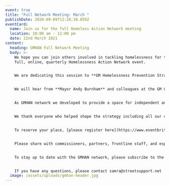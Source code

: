 ```yaml
---
event: true
title: "Full Network Meeting: March "
publishDate: 2020-09-09T12:26:30.859Z
eventCard:
  name: Join us for the full Homeless Action Network meeting
  location: 10:00 am - 12:00 pm
  date: 22nd March 2021
content:
  heading: GMHAN Full Network Meeting
  body: >-
    We hope you can join others involved in tackling homelessness for the next
    full, online, quarterly Homelessness Action Network event.


    We are dedicating this session to **GM Homelessness Prevention Strategy (GMHPS)** which seeks to build a coherent system that embed additional policy changes to reflect that. The GMHPS seeks to broaden the scope of homelessness prevention activity and drive the implementation of the Greater Manchester Model for Public Service Reform to change how we go about preventing homelessness.


    We will hear from **Mayor Andy Burnham** and colleagues at the GM Combined Authority to speak about their firm strategic commitment to prevention and early intervention to address homelessness.


    As GMHAN network we developed to provide a space for independent and cross-sector collaboration, innovation, and scrutiny.


    We thank everyone who helped shape the strategy including all our colleagues from the Greater Manchester Homelessness Programme Board, housing practice, and policy, as well as people who have been through the homelessness system, all the policy proposals drawn from the legislative theatre events, and those who have the knowledge and experience of what was needed to do to prevent and reduce homelessness in all its forms.


    To reserve your place, [please register here](https://www.eventbrite.co.uk/e/gmhan-full-network-event-tickets-141953018299) and the joining information, as well as a copy of the GMHPS draft, will follow before the event.


    Please share with commissioners, partners, frontline staff, and especially people with lived experience of homelessness or currently accessing services for a wider representation of voices.


    To stay up to date with the GMHAN network, please subscribe to the [GMHAN mailing list](https://streetsupport.us12.list-manage.com/subscribe?u=da9a1d4bb2b1a69a981456972&id=3c6ae13085) to hear about news and activities.


    If you have any questions, please contact samra@streetsupport.net
  image: /assets/uploads/gmhan-header.jpg
---
```

